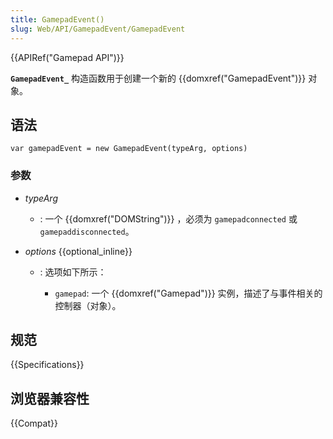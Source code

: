 ```yaml
---
title: GamepadEvent()
slug: Web/API/GamepadEvent/GamepadEvent
---
```


{{APIRef("Gamepad API")}}

**`GamepadEvent_`** 构造函数用于创建一个新的 {{domxref("GamepadEvent")}} 对象。

## 语法

```plain
var gamepadEvent = new GamepadEvent(typeArg, options)
```

### 参数

- _typeArg_
  - : 一个 {{domxref("DOMString")}} ，必须为 `gamepadconnected` 或 `gamepaddisconnected`。
- _options_ {{optional_inline}}

  - : 选项如下所示：

    - `gamepad`: 一个 {{domxref("Gamepad")}} 实例，描述了与事件相关的控制器（对象）。

## 规范

{{Specifications}}

## 浏览器兼容性

{{Compat}}
